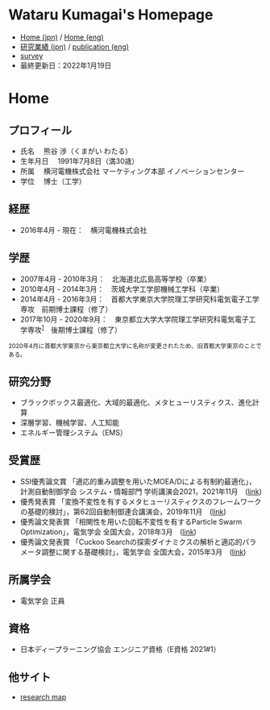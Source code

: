 # Wataru Kumagai's Homepage
* [Home (jpn)](https://watarukumagai-git.github.io/) / [Home (eng)](https://watarukumagai-git.github.io/home_eng/)
* [研究業績 (jpn)](https://watarukumagai-git.github.io/publication/) / [publication (eng)](https://watarukumagai-git.github.io/publication_eng/)
* [survey](https://watarukumagai-git.github.io/survey/)
* 最終更新日：2022年1月19日

# Home
## プロフィール
* 氏名
　熊谷 渉（くまがい わたる）
* 生年月日
　1991年7月8日（満30歳）
* 所属
　横河電機株式会社 マーケティング本部 イノベーションセンター
* 学位
　博士（工学）

## 経歴
* 2016年4月 - 現在：　横河電機株式会社

## 学歴
* 2007年4月 - 2010年3月：　北海道北広島高等学校（卒業）
* 2010年4月 - 2014年3月：　茨城大学工学部機械工学科（卒業）
* 2014年4月 - 2016年3月：　首都大学東京大学院理工学研究科電気電子工学専攻　前期博士課程（修了）
* 2017年10月 - 2020年9月：　東京都立大学大学院理工学研究科電気電子工学専攻<sup>[1](#note1)</sup>　後期博士課程（修了）

<small id="note1">2020年4月に首都大学東京から東京都立大学に名称が変更されたため、旧首都大学東京のことである。</small>

## 研究分野
* ブラックボックス最適化、大域的最適化、メタヒューリスティクス、進化計算
* 深層学習、機械学習、人工知能
* エネルギー管理システム（EMS）

## 受賞歴
* SSI優秀論文賞 「適応的重み調整を用いたMOEA/Dによる有制約最適化」，計測自動制御学会 システム・情報部門 学術講演会2021，2021年11月　([link](https://ssi2021.sice.or.jp/awards.php))
* 優秀発表賞 「変換不変性を有するメタヒューリスティクスのフレームワークの基礎的検討」，第62回自動制御連合講演会，2019年11月　([link](https://www.jsme.or.jp/conference/rengo62/))
* 優秀論文発表賞 「相関性を用いた回転不変性を有するParticle Swarm Optimization」，電気学会 全国大会，2018年3月　([link](https://www.iee.jp/blog/epaward_2018/))
* 優秀論文発表賞 「Cuckoo Searchの探索ダイナミクスの解析と適応的パラメータ調整に関する基礎検討」，電気学会 全国大会，2015年3月　([link](http://denki.iee.jp/?page_id=13998))

## 所属学会
* 電気学会 正員

## 資格
* 日本ディープラーニング協会 エンジニア資格（E資格 2021#1） 

## 他サイト
* [research map](https://researchmap.jp/kumawata)
